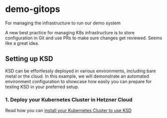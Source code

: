 # demo-gitops

For managing the infrastructure to run our demo system

A new best practice for managing K8s infrastructure is to store configuration in Git and use PRs to make sure changes get reviewed. Seems like a great idea.

## Setting up KSD

KSD can be effortlessly deployed in various environments, including bare metal or the cloud. 
In this example, we will demonstrate an automated environment configuration to showcase how easily you can prepare for testing KSD in your preferred setup.


### 1. Deploy your Kubernetes Cluster in Hetzner Cloud

Read how you can [install your Kubernetes Cluster to use KSD](kubernetes-cluster-demo/setup-demo.md)






